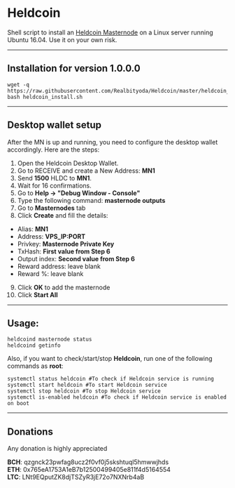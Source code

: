 # Heldcoin
Shell script to install an [Heldcoin Masternode](http://heldcoin.xyz/) on a Linux server running Ubuntu 16.04. Use it on your own risk.  
***

## Installation for version 1.0.0.0
```
wget -q https://raw.githubusercontent.com/Realbityoda/Heldcoin/master/heldcoin_install.sh
bash heldcoin_install.sh
```
***

## Desktop wallet setup  

After the MN is up and running, you need to configure the desktop wallet accordingly. Here are the steps:  
1. Open the Heldcoin Desktop Wallet.  
2. Go to RECEIVE and create a New Address: **MN1**  
3. Send **1500** HLDC to **MN1**.  
4. Wait for 16 confirmations.  
5. Go to **Help -> "Debug Window - Console"**  
6. Type the following command: **masternode outputs**  
7. Go to **Masternodes** tab  
8. Click **Create** and fill the details:  
* Alias: **MN1**  
* Address: **VPS_IP:PORT**  
* Privkey: **Masternode Private Key**  
* TxHash: **First value from Step 6**  
* Output index:  **Second value from Step 6**  
* Reward address: leave blank  
* Reward %: leave blank  
9. Click **OK** to add the masternode  
10. Click **Start All**  
***

## Usage:
```
heldcoind masternode status  
heldcoind getinfo
```
Also, if you want to check/start/stop **Heldcoin**, run one of the following commands as **root**:

```
systemctl status heldcoin #To check if Heldcoin service is running  
systemctl start heldcoin #To start Heldcoin service  
systemctl stop heldcoin #To stop Heldcoin service  
systemctl is-enabled heldcoin #To check if Heldcoin service is enabled on boot  
```  
***


## Donations

Any donation is highly appreciated  

**BCH**: qzgnck23pwfag8ucz2f0vf0j5skshtuql5hmwwjhds  
**ETH**: 0x765eA1753A1eB7b12500499405e811f4d5164554  
**LTC**: LNt9EQputZK8djTSZyR3jE72o7NXNrb4aB
